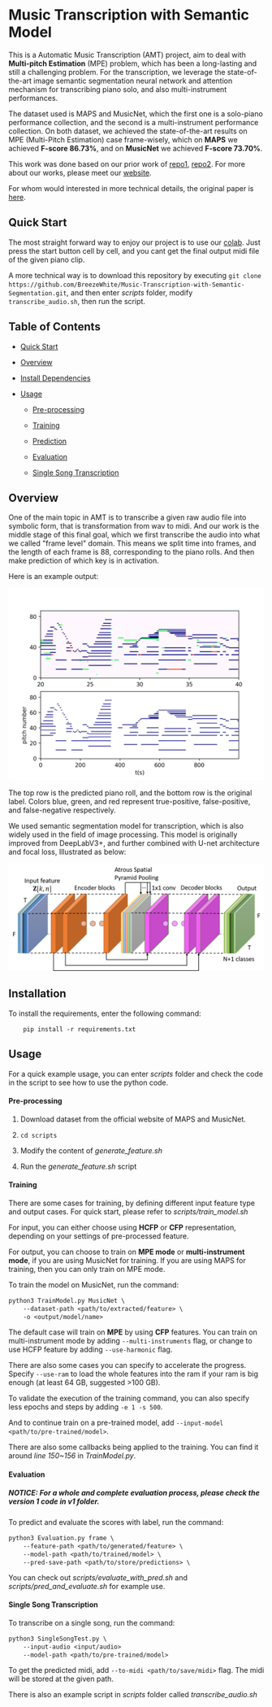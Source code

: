 
# Music Transcription with Semantic Model

This is a Automatic  Music Transcription (AMT) project, aim to deal with **Multi-pitch Estimation** (MPE) problem, which has been a long-lasting and still a challenging problem. For the transcription, we leverage the state-of-the-art image semantic segmentation neural network and attention mechanism for transcribing piano solo, and also multi-instrument performances. 

The dataset used is MAPS and MusicNet, which the first one is a solo-piano performance collection, and the second is a multi-instrument performance collection.  On both dataset, we achieved the state-of-the-art results on MPE (Multi-Pitch Estimation) case frame-wisely, which on **MAPS** we achieved **F-score 86.73%**, and on **MusicNet** we achieved **F-score 73.70%**.

This work was done based on our prior work of [repo1](https://github.com/BreezeWhite/CFP_NeuralNetwork), [repo2](https://github.com/s603122001/Vocal-Melody-Extraction). For more about our works, please meet our [website](https://sites.google.com/view/mctl/home).

For whom would interested in more technical details, the original paper is [here](https://ieeexplore.ieee.org/abstract/document/8682605).

## Quick Start

The most straight forward way to enjoy our project is to use our [colab](http://bit.ly/transcribe-colab). Just press the start button cell by cell, and you cant get the final output midi file of the given piano clip.

A more technical way is to download this repository by executing `git clone https://github.com/BreezeWhite/Music-Transcription-with-Semantic-Segmentation.git`, and then enter *scripts* folder, modify `transcribe_audio.sh`, then run the script.


## Table of Contents

* [Quick Start](#quick-start)

* [Overview](#overview)

* [Install Dependencies](#installation)

* [Usage](#Usage)
  * [Pre-processing](#pre-processing)

  * [Training](#training)

  * [Prediction](#prediction)

  * [Evaluation](#evaluation)

  * [Single Song Transcription](#single-song-transcription)

    

## Overview

One of the main topic in AMT is to transcribe a given raw audio file into symbolic form, that is transformation from wav to midi.  And our work is the middle stage of this final goal, which we first transcribe the audio into what we called "frame level" domain. This means we split time into frames, and the length of each frame is 88, corresponding to the piano rolls. And then make prediction of which key is in activation. 

Here is an example output:

![maps](./figures/MAPS_1.png)

The top row is the predicted piano roll, and the bottom row is the original label. Colors blue, green, and red represent true-positive, false-positive, and false-negative respectively.

We used semantic segmentation model for transcription, which is also widely used in the field of image processing.  This model is originally improved from DeepLabV3+, and further combined with U-net architecture and focal loss, Illustrated as below: 

![model](./figures/ModelArch.png)

## Installation
To install the requirements, enter the following command:

```
    pip install -r requirements.txt
```

## Usage

For a quick example usage, you can enter *scripts* folder and check the code in the script to see how to use the python code.

#### Pre-processing

1. Download dataset from the official website of MAPS and MusicNet.

2. ```cd scripts```

3. Modify the content of *generate_feature.sh*

4. Run the *generate_feature.sh* script

#### Training

There are some cases for training, by defining different input feature type and output cases. For quick start, please refer to *scripts/train_model.sh* 

For input, you can either choose using **HCFP** or **CFP** representation, depending on your settings of pre-processed feature.  

For output, you can choose to train on **MPE mode** or **multi-instrument mode**, if you are using MusicNet for training. If you are using MAPS for training, then you can only train on MPE mode.



  To train the model on MusicNet, run the command:

  ```
  python3 TrainModel.py MusicNet \
      --dataset-path <path/to/extracted/feature> \ 
      -o <output/model/name>
  ```


  The default case will train on **MPE** by using **CFP** features. You can train on multi-instrument mode by adding `--multi-instruments` flag, or change to use HCFP feature by adding `--use-harmonic` flag.



  There are also some cases you can specify to accelerate the progress. Specify `--use-ram` to load the whole features into the ram if your ram is big enough (at least 64 GB, suggested >100 GB).

  To validate the execution of the training command, you can also specify less epochs and steps by adding `-e 1 -s 500`. 

  And to continue train on a pre-trained model, add `--input-model <path/to/pre-trained/model>`.

  There are also some callbacks being applied to the training. You can find it around *line 150~156* in *TrainModel.py*.

#### Evaluation

##### *NOTICE: For a whole and complete evaluation process, please check the version 1 code in **v1** folder.*

To predict and evaluate the scores with label, run the command:

```
python3 Evaluation.py frame \
    --feature-path <path/to/generated/feature> \
    --model-path <path/to/trained/model> \
    --pred-save-path <path/to/store/predictions> \
```

You can check out *scripts/evaluate_with_pred.sh* and *scripts/pred_and_evaluate.sh* for example use.

#### Single Song Transcription

To transcribe on a single song, run the command:

```
python3 SingleSongTest.py \
    --input-audio <input/audio> 
    --model-path <path/to/pre-trained/model>
```

To get the predicted midi, add `--to-midi <path/to/save/midi>` flag. The midi will be stored at the given path.

There is also an example script in *scripts* folder called *transcribe_audio.sh*

